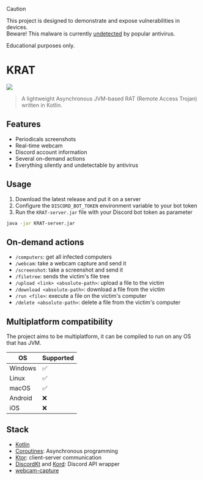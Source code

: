 > [!CAUTION]
> This project is designed to demonstrate and expose vulnerabilities in devices.<br/>
> Beware! This malware is currently [undetected](https://www.virustotal.com/gui/file/4010a8370f3473ba80ddc202cca45f5d310b344ed2e773989aff003cbea71495?nocache=1) by popular antivirus.
> 
> Educational purposes only.

[//]: # (### Current status: 🟢[Undetected]&#40;https://www.virustotal.com/gui/file/4010a8370f3473ba80ddc202cca45f5d310b344ed2e773989aff003cbea71495?nocache=1&#41;)

# KRAT
![](https://github.com/L1shed/KRAT/actions/workflows/gradle.yml/badge.svg)

>A lightweight Asynchronous JVM-based RAT (Remote Access Trojan) written in Kotlin.

## Features
- Periodicals screenshots
- Real-time webcam
- Discord account information
- Several on-demand actions
- Everything silently and undetectable by antivirus

## Usage
1. Download the latest release and put it on a server
2. Configure the `DISCORD_BOT_TOKEN` environment variable to your bot token
3. Run the `KRAT-server.jar` file with your Discord bot token as parameter

```sh
java -jar KRAT-server.jar
```

## On-demand actions
- `/computers`: get all infected computers
- `/webcam`: take a webcam capture and send it
- `/screenshot`: take a screenshot and send it
- `/filetree`: sends the victim's file tree
- `/upload <link> <absolute-path>`: upload a file to the victim
- `/download <absolute-path>`: download a file from the victim
- `/run <file>`: execute a file on the victim's computer
- `/delete <absolute-path>`: delete a file from the victim's computer

[//]: # (3. The program will connect to your Discord bot and ask for configuration)

## Multiplatform compatibility
The project aims to be multiplatform, 
it can be compiled to run on any OS that has JVM.

| OS      | Supported |
|---------|-----------|
| Windows | ✅         |
| Linux   | ✅         |
| macOS   | ✅         |
| Android | ❌         |
| iOS     | ❌         |

## Stack
- [Kotlin](https://kotlinlang.org/)
- [Coroutines](https://github.com/Kotlin/kotlinx.coroutines): Asynchronous programming
- [Ktor](https://ktor.io/): client-server communication
- [DiscordKt](https://github.com/DiscordKt/DiscordKt) and [Kord](https://github.com/kordlib/kord): Discord API wrapper
- [webcam-capture](https://github.com/sarxos/webcam-capture)